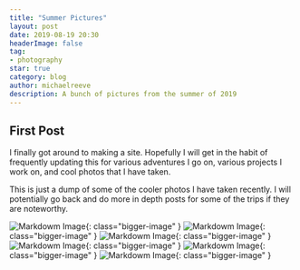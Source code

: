 ```yaml
---
title: "Summer Pictures"
layout: post
date: 2019-08-19 20:30
headerImage: false
tag:
- photography
star: true
category: blog
author: michaelreeve
description: A bunch of pictures from the summer of 2019
---
```


## First Post
I finally got around to making a site. Hopefully I will get in the habit of frequently updating this for various adventures I go on, various projects I work on, and cool photos that I have taken.

This is just a dump of some of the cooler photos I have taken recently. I will potentially go back and do more in depth posts for some of the trips if they are noteworthy.

![Markdowm Image][1]{: class="bigger-image" }
![Markdowm Image][2]{: class="bigger-image" }
![Markdowm Image][3]{: class="bigger-image" }
![Markdowm Image][4]{: class="bigger-image" }
![Markdowm Image][5]{: class="bigger-image" }
![Markdowm Image][6]{: class="bigger-image" }

[1]: https://lh3.googleusercontent.com/H0MZa1Ml1s10RKRRYOG_0OC2E23LUKdOO3-Uc4OhiCkwZZenW2dQWyYeWfpavgfMACTPzSLC7inBNuoO8QAKwovDNUc1XNxQVbPiGZ3JQ8NSkr3UJ1Nz-OaazHBa1vnWOOAz3rOrXg=w2400
[2]: https://lh3.googleusercontent.com/Aru2jCNum-fwqRcctk1vHhVz2sMdsUhouYdUUqYkH3j3bvGFzyMnv8j4fkgsw8RAYhyaVJlr6h4cZKSu4w6laORdoMZuIrmXOvREjh36DdqplE-ZFgBGM5KVgGccL6_qop8XYWKBWQ=w2400
[3]: https://lh3.googleusercontent.com/BAZf5LqWxyxOZ8LNwnPOH2LhJhaYzOgmEtgelLhBty_M_GrBQx9s_nJqaj0AcTKK50Yl2mxvyzPXXAZ0ePzBYFUnZKNgRNo1EJ8CENOlrlCmruHEnynFYkhbdJh9YS549aY1CR5VlQ=w2400
[4]: https://lh3.googleusercontent.com/jXSCeunoki28-3sn5rtd15OsEz-8AsyKg-n4qJz2cbqgPU90z_PlqChUDMi8pI62Qck0c4I1LR10Qjzigs01yDiju9nZbNiDKCo63lJHTmHY_fm1yXxYmwkaHRBtXActoY_bXZrYdQ=w2400
[5]: https://lh3.googleusercontent.com/D7Cte1xmCancHwcWK3vkhwYQ5RU-mjsEUEK7NcA_gKMvQFAJrs5mIvFB-T0yFFCAJ1APUheurdyvdSup9169d0oyBFWHlkanRPMs_T2_b_18-DcNEYd7BESAz_Rer41-JxOnGiB_Cw=w2400
[6]: https://lh3.googleusercontent.com/12euCNVDx47-mJusXdYGXwTP0ZBiv_e9lI05bE_YsL-VCxOh24SIy0Gmu50KrEC5UKYPlNxOdLC5TvoBtAxmYP5fVUf6OlJJtrboEUu76yv3zI1x3TRUb-nl8FnP8RL5JMX1LH_NDQ=w2400
